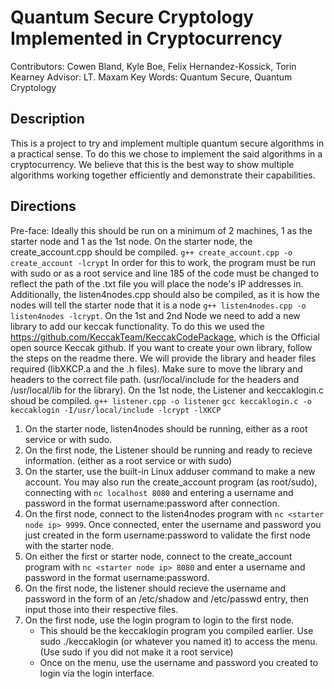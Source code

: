 # Quantum Secure Cryptology Implemented in Cryptocurrency

Contributors: Cowen Bland, Kyle Boe, Felix Hernandez-Kossick, Torin Kearney
Advisor: LT. Maxam
Key Words: Quantum Secure, Quantum Cryptology

## Description
This is a project to try and implement multiple quantum secure algorithms in a practical sense. To do this we chose to implement the said
algorithms in a cryptocurrency. We believe that this is the best way to show multiple algorithms working together efficiently and demonstrate
their capabilities.

## Directions
Pre-face: Ideally this should be run on a minimum of 2 machines, 1 as the starter node and 1 as the 1st node.
On the starter node, the create_account.cpp should be compiled. `g++ create_account.cpp -o create_account -lcrypt` In order for this to work, the program must be run with sudo or as a root service and line 185 of the code must be changed to reflect the path of the .txt file you will place the node's IP addresses in. Additionally, the listen4nodes.cpp should also be compiled, as it is how the nodes will tell the starter node that it is a node `g++ listen4nodes.cpp -o listen4nodes -lcrypt`.
On the 1st and 2nd Node we need to add a new library to add our keccak functionality. 
To do this we used the https://github.com/KeccakTeam/KeccakCodePackage, which is the Official open source Keccak github. If you want to create your own library, follow the steps on the readme there. We will provide the library and header files required (libXKCP.a and the .h files). Make sure to move the library and headers to the correct file path. (usr/local/include for the headers and /usr/local/lib for the library).
On the 1st node, the Listener and keccaklogin.c shoud be compiled. `g++ listener.cpp -o listener` `gcc keccaklogin.c -o keccaklogin -I/usr/local/include -lcrypt -lXKCP`

1. On the starter node, listen4nodes should be running, either as a root service or with sudo.
2. On the first node, the Listener should be running and ready to recieve information. (either as a root service or with sudo)
3. On the starter, use the built-in Linux adduser command to make a new account. You may also run the create_account program (as root/sudo), connecting with `nc localhost 8080` and entering a username and password in the format username:password after connection.
4. On the first node, connect to the listen4nodes program with `nc <starter node ip> 9999`. Once connected, enter the username and password you just created in the form username:password to validate the first node with the starter node.
5. On either the first or starter node, connect to the create_account program with `nc <starter node ip> 8080` and enter a username and password in the format username:password.
6. On the first node, the listener should recieve the username and password in the form of an /etc/shadow and /etc/passwd entry, then input those into their respective files.
7. On the first node, use the login program to login to the first node.
   - This should be the keccaklogin program you compiled earlier. Use sudo ./keccaklogin (or whatever you named it) to access the menu. (Use sudo if you did not make it a root service)
   - Once on the menu, use the username and password you created to login via the login interface.
